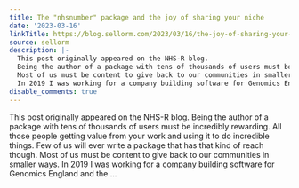 ```yaml
---
title: The "nhsnumber" package and the joy of sharing your niche
date: '2023-03-16'
linkTitle: https://blog.sellorm.com/2023/03/16/the-joy-of-sharing-your-niche/
source: sellorm
description: |-
  This post originally appeared on the NHS-R blog.
  Being the author of a package with tens of thousands of users must be incredibly rewarding. All those people getting value from your work and using it to do incredible things. Few of us will ever write a package that has that kind of reach though.
  Most of us must be content to give back to our communities in smaller ways.
  In 2019 I was working for a company building software for Genomics England and the ...
disable_comments: true
---
```

This post originally appeared on the NHS-R blog.
Being the author of a package with tens of thousands of users must be incredibly rewarding. All those people getting value from your work and using it to do incredible things. Few of us will ever write a package that has that kind of reach though.
Most of us must be content to give back to our communities in smaller ways.
In 2019 I was working for a company building software for Genomics England and the ...